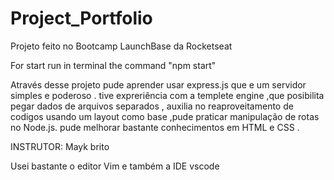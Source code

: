# Project_Portfolio
Projeto feito no Bootcamp LaunchBase da Rocketseat

For start run in terminal the command "npm start"


Através desse projeto pude aprender usar express.js que e um servidor simples e poderoso .
tive expreriência com a templete engine ,que posibilita pegar dados de arquivos separados ,
auxilia no reaproveitamento de codigos usando um layout como base ,pude praticar manipulação de rotas no Node.js.
pude melhorar bastante conhecimentos em HTML e CSS .

INSTRUTOR: Mayk brito

Usei bastante o editor Vim e também a IDE vscode 
